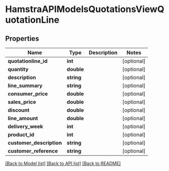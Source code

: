 # HamstraAPIModelsQuotationsViewQuotationLine

## Properties
Name | Type | Description | Notes
------------ | ------------- | ------------- | -------------
**quotationline_id** | **int** |  | [optional] 
**quantity** | **double** |  | [optional] 
**description** | **string** |  | [optional] 
**line_summary** | **string** |  | [optional] 
**consumer_price** | **double** |  | [optional] 
**sales_price** | **double** |  | [optional] 
**discount** | **double** |  | [optional] 
**line_amount** | **double** |  | [optional] 
**delivery_week** | **int** |  | [optional] 
**product_id** | **int** |  | [optional] 
**customer_description** | **string** |  | [optional] 
**customer_reference** | **string** |  | [optional] 

[[Back to Model list]](../README.md#documentation-for-models) [[Back to API list]](../README.md#documentation-for-api-endpoints) [[Back to README]](../README.md)


